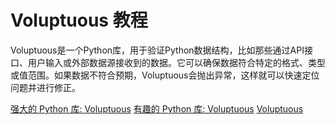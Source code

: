 # Voluptuous 教程

<show-structure depth="3"/>

Voluptuous是一个Python库，用于验证Python数据结构，比如那些通过API接口、用户输入或外部数据源接收到的数据。它可以确保数据符合特定的格式、类型或值范围。如果数据不符合预期，Voluptuous会抛出异常，这样就可以快速定位问题并进行修正。

<seealso>
<category ref="ref_docs">
    <a href="https://mp.weixin.qq.com/s/9-WBzbvJ3P1c1D0gDcZKDg">强大的 Python 库: Voluptuous</a>
    <a href="https://mp.weixin.qq.com/s/Pjlv1swccaAPnlS0r28XbQ">有趣的 Python 库: Voluptuous</a>
</category>
<category ref="ref_github">
    <a href="https://github.com/alecthomas/voluptuous">Voluptuous</a>
</category>
<category ref="ref_issues"></category>
<category ref="ref_hf"></category>
<category ref="ref_ms"></category>
</seealso>
